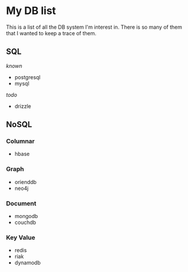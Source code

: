 # My DB list

This is a list of all the DB system I'm interest in. There is so many of them
that I wanted to keep a trace of them.

## SQL

*known*

- postgresql
- mysql

*todo*

- drizzle

## NoSQL

### Columnar

- hbase

### Graph

- orienddb
- neo4j

### Document

- mongodb
- couchdb

### Key Value

- redis
- riak
- dynamodb
